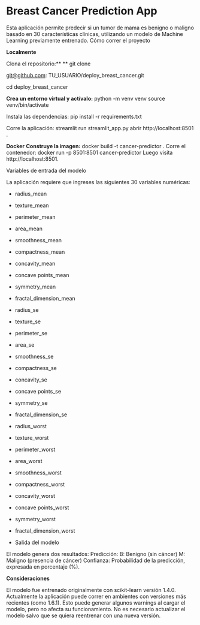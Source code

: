 # Breast Cancer Prediction App

Esta aplicación permite predecir si un tumor de mama es benigno o maligno basado en 30 características clínicas, utilizando un modelo de Machine Learning previamente entrenado.
Cómo correr el proyecto

**Localmente**

Clona el repositorio:**
**
git clone 

git@github.com: TU_USUARIO/deploy_breast_cancer.git

cd deploy_breast_cancer

**Crea un entorno virtual y actívalo:**
 python -m venv venv
source venv/bin/activate 

Instala las dependencias:
pip install -r requirements.txt

Corre la aplicación:
streamlit run streamlit_app.py
abrir http://localhost:8501 .

**Docker**
**Construye la imagen:**
docker build -t cancer-predictor .
Corre el contenedor:
docker run -p 8501:8501 cancer-predictor
Luego visita http://localhost:8501.

Variables de entrada del modelo

La aplicación requiere que ingreses las siguientes 30 variables numéricas:
* radius_mean
* texture_mean
* perimeter_mean
* area_mean
* smoothness_mean
* compactness_mean
* concavity_mean
* concave points_mean
* symmetry_mean
* fractal_dimension_mean
* radius_se
* texture_se
* perimeter_se
* area_se
* smoothness_se
* compactness_se
* concavity_se
* concave points_se
* symmetry_se
* fractal_dimension_se
* radius_worst
* texture_worst
* perimeter_worst
* area_worst
* smoothness_worst
* compactness_worst
* concavity_worst
* concave points_worst
* symmetry_worst
* fractal_dimension_worst

* Salida del modelo

El modelo genera dos resultados:
Predicción:
B: Benigno (sin cáncer)
M: Maligno (presencia de cáncer)
Confianza:
Probabilidad de la predicción, expresada en porcentaje (%).

**Consideraciones**

El modelo fue entrenado originalmente con scikit-learn versión 1.4.0.
Actualmente la aplicación puede correr en ambientes con versiones más recientes (como 1.6.1).
Esto puede generar algunos warnings al cargar el modelo, pero no afecta su funcionamiento.
No es necesario actualizar el modelo salvo que se quiera reentrenar con una nueva versión.





